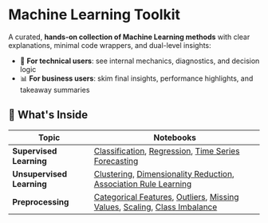 # Machine Learning Toolkit

A curated, **hands-on collection of Machine Learning methods** with clear explanations, minimal code wrappers, and dual-level insights:
- 🔬 **For technical users**: see internal mechanics, diagnostics, and decision logic
- 📊 **For business users**: skim final insights, performance highlights, and takeaway summaries

<h2>🧩 What's Inside</h2>

<table>
  <thead>
    <tr>
      <th>Topic</th>
      <th>Notebooks</th>
    </tr>
  </thead>
  <tbody>
    <tr>
      <td><strong>Supervised Learning</strong></td>
      <td>
        <a href="https://ashrithssreddy.github.io/ml-toolkit/Supervised_Learning/html_exports/classification.html">Classification</a>,
        <a href="https://ashrithssreddy.github.io/ml-toolkit/Supervised_Learning/html_exports/regression.html">Regression</a>,
        <a href="https://ashrithssreddy.github.io/ml-toolkit/Supervised_Learning/html_exports/time_series_forecasting.html">Time Series Forecasting</a>
      </td>
    </tr>
    <tr>
      <td><strong>Unsupervised Learning</strong></td>
      <td>
        <a href="https://ashrithssreddy.github.io/ml-toolkit/Unsupervised_Learning/html_exports/clustering.html">Clustering</a>,
        <a href="https://ashrithssreddy.github.io/ml-toolkit/Unsupervised_Learning/html_exports/dimensionality_reduction.html">Dimensionality Reduction</a>,
        <a href="https://ashrithssreddy.github.io/ml-toolkit/Unsupervised_Learning/html_exports/association_rule_learning.html">Association Rule Learning</a>
      </td>
    </tr>
    <!-- <tr>
      <td><strong>Semi-Supervised Learning</strong></td>
      <td>
        <a href="https://ashrithssreddy.github.io/ml-toolkit/Semi_Supervised_Learning/html_exports/label_propagation.html">Label Propagation</a>,
        <a href="https://ashrithssreddy.github.io/ml-toolkit/Semi_Supervised_Learning/html_exports/pseudo_labeling.html">Pseudo Labeling</a>
      </td>
    </tr> -->
    <tr>
      <td><strong>Preprocessing</strong></td>
      <td>
        <a href="https://ashrithssreddy.github.io/ml-toolkit/PreProcessing/html_exports/01_Categorical_Features.html">Categorical Features</a>,
        <a href="https://ashrithssreddy.github.io/ml-toolkit/PreProcessing/html_exports/02_Outliers.html">Outliers</a>,
        <a href="https://ashrithssreddy.github.io/ml-toolkit/PreProcessing/html_exports/03_Missing_Values.html">Missing Values</a>,
        <a href="https://ashrithssreddy.github.io/ml-toolkit/PreProcessing/html_exports/04_Scaling_Data.html">Scaling</a>,
        <a href="https://ashrithssreddy.github.io/ml-toolkit/PreProcessing/html_exports/06_Class_Imbalance.html">Class Imbalance</a>
      </td>
    </tr>    
  </tbody>
</table>


<!-- <h2>🛠️ Design Principles</h2>
<ul>
  <li><strong>Minimal magic</strong>: Code-first approach with visible logic</li>
  <li><strong>Tutorial-style</strong>: Key theory as collapsible notes, not distractions</li>
  <li><strong>Config-ready</strong>: Structure encourages reusability across datasets and tasks</li>
  <li><strong>Business-minded</strong>: Final cell outputs explain <em>what it means</em> — not just <em>what it does</em></li>
</ul> -->
